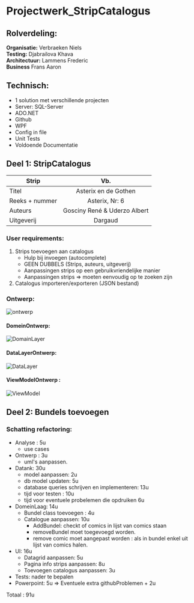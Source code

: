 # Projectwerk_StripCatalogus

## Rolverdeling:
**Organisatie:** Verbraeken Niels  
**Testing:** Djabrailova Khava  
**Architectuur:** Lammens Frederic  
**Business** Frans Aaron

## Technisch:
* 1 solution met verschillende projecten
* Server: SQL-Server
* ADO.NET
* Github
* WPF
* Config in file
* Unit Tests
* Voldoende Documentatie

## Deel 1: StripCatalogus

| Strip               | Vb.                               |
| ------------------- |:---------------------------------:|
| Titel               | Asterix en de Gothen              |
| Reeks + nummer      | Asterix, Nr: 6                    |
| Auteurs             | Gosciny René & Uderzo Albert      |
| Uitgeverij          | Dargaud                           |

### User requirements:
1) Strips toevoegen aan catalogus
    * Hulp bij invoegen (autocomplete)
    * GEEN DUBBELS (Strips, auteurs, uitgeverij)
    * Aanpassingen strips op een gebruikvriendelijke manier
    * Aanpassingen strips => moeten eenvoudig op te zoeken zijn
2) Catalogus importeren/exporteren (JSON bestand)  

### Ontwerp:    
![ontwerp](https://user-images.githubusercontent.com/23512215/98315262-217a6b00-1fd8-11eb-8b23-df4db4980d08.jpg)

#### DomeinOntwerp:    
![DomainLayer](https://user-images.githubusercontent.com/23512215/98315258-1f181100-1fd8-11eb-951b-c39e65a0673b.jpg)

#### DataLayerOntwerp:    
![DataLayer](https://user-images.githubusercontent.com/23512215/98315235-11628b80-1fd8-11eb-9a78-047da42e7420.jpg)

#### ViewModelOntwerp :    
![ViewModel](https://user-images.githubusercontent.com/23512215/98315265-22ab9800-1fd8-11eb-92c3-a96681bfc68d.jpg)

## Deel 2: Bundels toevoegen

### Schatting refactoring:

- Analyse : 5u
  - use cases
- Ontwerp : 3u
  - uml's aanpassen.
- Datank: 30u
  - model aanpassen: 2u
  - db model updaten: 5u
  - database queries schrijven en implementeren: 13u
  - tijd voor testen : 10u
  - tijd voor eventuele probelemen die opdruiken 6u
- DomeinLaag: 14u
  - Bundel class toevoegen : 4u
  - Catalogue aanpassen: 10u
    - AddBundel: checkt of comics in lijst van comics staan
    - removeBundel moet toegevoegd worden.
    - remove comic moet aangepast worden : als in bundel enkel uit lijst van comics halen.
- UI: 16u
  - Datagrid aanpassen: 5u
  - Pagina info strips aanpassen: 8u
  - Toevoegen catalogus aanpassen: 3u
- Tests: nader te bepalen
- Powerpoint: 5u
=> Eventuele extra githubProblemen + 2u

Totaal : 91u

  
